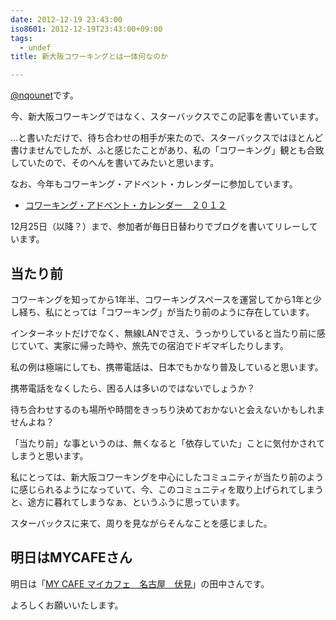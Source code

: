 ```yaml
---
date: 2012-12-19 23:43:00
iso8601: 2012-12-19T23:43:00+09:00
tags:
  - undef
title: 新大阪コワーキングとは一体何なのか

---
```


<p><a href="https://twitter.com/nqounet">@nqounet</a>です。</p> <p>今、新大阪コワーキングではなく、スターバックスでこの記事を書いています。</p> <p>…と書いただけで、待ち合わせの相手が来たので、スターバックスではほとんど書けませんでしたが、ふと感じたことがあり、私の「コワーキング」観とも合致していたので、そのへんを書いてみたいと思います。</p> <p>なお、今年もコワーキング・アドベント・カレンダーに参加しています。</p> <ul><li><a href="http://everevo.com/event/3019">コワーキング・アドベント・カレンダー　２０１２</a></li></ul><p>12月25日（以降？）まで、参加者が毎日日替わりでブログを書いてリレーしています。</p> <h2>当たり前</h2> <p>コワーキングを知ってから1年半、コワーキングスペースを運営してから1年と少し経ち、私にとっては「コワーキング」が当たり前のように存在しています。</p> <p>インターネットだけでなく、無線LANでさえ、うっかりしていると当たり前に感じていて、実家に帰った時や、旅先での宿泊でドギマギしたりします。</p> <p>私の例は極端にしても、携帯電話は、日本でもかなり普及していると思います。</p> <p>携帯電話をなくしたら、困る人は多いのではないでしょうか？</p> <p>待ち合わせするのも場所や時間をきっちり決めておかないと会えないかもしれませんよね？</p> <p>「当たり前」な事というのは、無くなると「依存していた」ことに気付かされてしまうと思います。</p> <p>私にとっては、新大阪コワーキングを中心にしたコミュニティが当たり前のように感じられるようになっていて、今、このコミュニティを取り上げられてしまうと、途方に暮れてしまうなぁ、というふうに思っています。</p> <p>スターバックスに来て、周りを見ながらそんなことを感じました。</p> <h2>明日はMYCAFEさん</h2> <p>明日は「<a href="https://www.facebook.com/nagoya.mycafe">MY CAFE マイカフェ　名古屋　伏見</a>」の田中さんです。</p> <p>よろしくお願いいたします。</p>    	